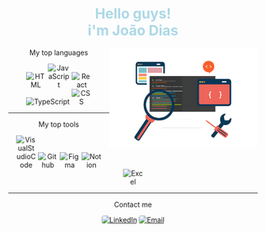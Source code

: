 <h1 style="color: lightblue" align="center"> Hello guys!<br>i'm João Dias</h1>
<div>
  <img src="./Banner.png" alt="Banner" align="right" style="max-width: 300px">
  <div align="center">
    <p>My top languages</p>
    <img src="https://img.icons8.com/?size=100&id=23028&format=png&color=FFFFFF" alt="HTML" style="max-width: 40px">
    <img src="https://img.icons8.com/?size=100&id=39854&format=png&color=FFFFFF" alt="JavaScript" style="max-width: 45px">
    <img src="https://img.icons8.com/?size=100&id=047WZAFDnkVp&format=png&color=FFFFFF" alt="React" style="max-width: 40px">
    <img src="https://img.icons8.com/?size=100&id=cHBUT9SmrD2V&format=png&color=FFFFFF" alt="TypeScript" style="max-width: 40">
    <img src="https://img.icons8.com/?size=100&id=38272&format=png&color=FFFFFF" alt="CSS" style="max-width: 40px">
  </div>

  ---

  <div align="center">
    <p>My top tools</p>
    <img src="https://img.icons8.com/?size=100&id=9t5UEEYXq0ZS&format=png&color=FFFFFF" alt="VisualStudioCode" style="max-width: 40px">
    <img src="https://img.icons8.com/?size=100&id=62856&format=png&color=FFFFFF" alt="Github" style="max-width: 40px">
    <img src="https://img.icons8.com/?size=100&id=amXjtNWVYSKP&format=png&color=FFFFFF" alt="Figma" style="max-width: 40px">
    <img src="https://img.icons8.com/?size=100&id=HDd694003FZa&format=png&color=FFFFFF" alt="Notion" style="max-width: 40px">
    <img src="https://img.icons8.com/?size=100&id=11594&format=png&color=FFFFFF" alt="Excel" style="max-width: 40px">
  </div>

  ---

  <div align="center">
    <p>Contact me</p>
    <a href="https://linkedin.com/in/jotadiasss" title="LinkedIn" target="_blank"><img src="https://img.shields.io/badge/LinkedIn-white
    " alt="LinkedIn" style="border-radius: 4px; height: 28px"></a>
    <a href="mailto:joaopefdias@gmail.com" title="Email" target="_blank"><img src="https://img.shields.io/badge/Email-white
    " alt="Email" style="border-radius: 4px; height: 28px"></a>
  </div>
</div>